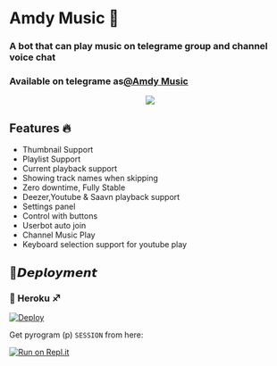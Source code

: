 <h1 align="centre">Amdy Music 🎵</h1>

### A bot that can play music on telegrame group and channel voice chat

### Available on telegrame as[@Amdy Music](https://t.me/@AmdyXMusicbot)

<p align="center">
  <img src="https://telegra.ph/file/7f0c3e44900a71da2c449.jpg">
</p>

<h2> Features 🔥 </h2>

- Thumbnail Support
- Playlist Support
- Current playback support
- Showing track names when skipping
- Zero downtime, Fully Stable
- Deezer,Youtube & Saavn playback support
- Settings panel
- Control with buttons
- Userbot auto join
- Channel Music Play
- Keyboard selection support for youtube play

## 🚀𝘿𝙚𝙥𝙡𝙤𝙮𝙢𝙚𝙣𝙩

### 💜 Heroku ♐

[![Deploy](https://www.herokucdn.com/deploy/button.svg)](https://heroku.com/deploy?template=https://github.com/NM-bots/Amdy-music)

Get pyrogram (p)  `SESSION` from here:

[![Run on Repl.it](https://repl.it/badge/github/ChankitSaini/GenerateStringSession)](https://replit.com/@ChankitSaini/GenerateStringSession)
